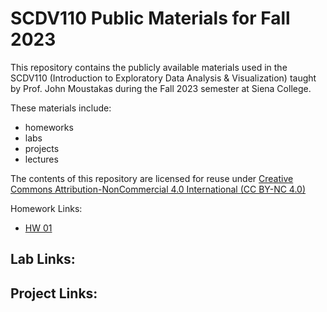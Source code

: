 # SCDV110 Public Materials for Fall 2023

This repository contains the publicly available materials used in the SCDV110
(Introduction to Exploratory Data Analysis & Visualization) taught by Prof. John
Moustakas during the Fall 2023 semester at Siena College.

These materials include:
- homeworks
- labs
- projects
- lectures

The contents of this repository are licensed for reuse under [Creative Commons
Attribution-NonCommercial 4.0 International (CC BY-NC
4.0)](http://creativecommons.org/licenses/by-nc/4.0/)

Homework Links:
- [HW 01](https://github.com/scdv110/fall2023-students/blob/main/hw/hw01/hw01.ipynb)

Lab Links:
- 

Project Links:
- 
